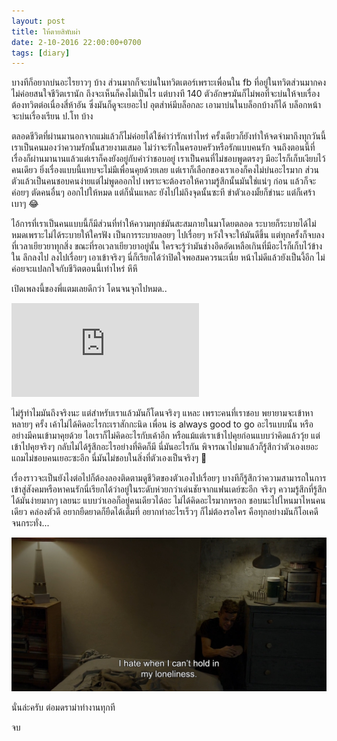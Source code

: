 ```yaml
---
layout: post
title: ให้ตายสิพับผ่า
date: 2-10-2016 22:00:00+0700
tags: [diary]
---
```


บางทีก็อยากบ่นอะไรยาวๆ บ้าง ส่วนมากก็จะบ่นในทวิตเตอร์เพราะเพื่อนใน fb ที่อยู่ในทวิตส่วนมากคงไม่ค่อยสนใจชีวิตเรานัก ถึงจะเห็นก็คงไม่เป็นไร แต่บางที 140 ตัวอักษรมันก็ไม่พอที่จะบ่นให้จบเรื่อง ต้องทวิตต่อเนื่องสี่ห้าอัน ซึ่งมันก็ดูจะเยอะไป อุตส่าห์มีบล็อกละ เอามาบ่นในบล็อกบ้างก็ได้ บล็อกหน้าจะบ่นเรื่องเรียน ป.โท บ้าง

ตลอดชีวิตที่ผ่านมานอกจากแม่แล้วก็ไม่ค่อยได้ใช้คำว่ารักเท่าไหร่ ครั้งเดียวก็ยังทำให้จดจำมาถึงทุกวันนี้ เราเป็นคนมองว่าความรักนั้นสวยงามเสมอ ไม่ว่าจะรักในครอบครัวหรือรักแบบคนรัก จนถึงตอนนี้ที่เรื่องก็ผ่านมานานแล้วแต่เราก็คงยังอยู่กับคำว่าชอบอยู่ เราเป็นคนที่ไม่ชอบพูดตรงๆ มีอะไรก็เก็บเงียบไว้คนเดียว ยิ่งเรื่องแบบนี้แทบจะไม่มีเพื่อนคุยด้วยเลย แต่เราก็เลือกของเราเองก็คงไม่บ่นอะไรมาก ส่วนตัวแล้วเป็นคนชอบคนง่ายแต่ไม่พูดออกไป เพราะจะต้องรอให้ความรู้สึกนั้นมันใช่แน่ๆ ก่อน แล้วก็จะค่อยๆ ตัดคนอื่นๆ ออกไปให้หมด แต่ก็นั่นแหละ ยังไปไม่ถึงจุดนั้นซะที ขำตัวเองมั้ยก็ขำนะ แต่ก็เศร้าเบาๆ 😂

ไอ้การที่เราเป็นคนแบบนี้ก็มีส่วนที่ทำให้ความทุกข์มันสะสมภายในมาโดยตลอด ระบายก็ระบายได้ไม่หมดเพราะไม่ได้ระบายให้ใครฟัง เป็นการระบายลอยๆ ไปเรื่อยๆ หวังใจจะให้มันดีขึ้น แต่ทุกครั้งก็จบลงที่เวลาเยียวยาทุกสิ่ง ขณะที่รอเวลาเยียวยาอยู่นั้น ใครจะรู้ว่ามันช่างอึดอัดเหลือเกินที่มีอะไรก็เก็บไว้ข้างใน ลึกลงไป ลงไปเรื่อยๆ เอาเข้าจริงๆ นี่ก็เรียกได้ว่าปิดใจพอสมควรนะเนี่ย หน้าไม่ดีแล้วยังเป็นงี้อีก ไม่ค่อยจะแปลกใจกับชีวิตตอนนี้เท่าไหร่ หึหึ

เปิดเพลงนี้ของพี่แตมเลยดีกว่า โดนจนจุกไปหมด..

<div class="embed-container"><iframe src="https://www.youtube.com/embed/H_1bYgbU5Cw" frameborder="0" allowfullscreen></iframe></div>

ไม่รู้ทำไมมันถึงจริงนะ แต่สำหรับเราแล้วมันก็โดนจริงๆ แหละ เพราะคนที่เราชอบ พยายามจะเข้าหาหลายๆ ครั้ง เค้าไม่ได้คิดอะไรกะเราสักกะนิด เพื่อน is always good to go อะไรแบบนั้น หรืออย่างมีคนเข้ามาคุยด้วย ไอเราก็ไม่คิดอะไรกับเค้าอีก หรือแม้แต่เราเข้าไปคุยก่อนแบบว่าคิดแล้ววุ้ย แต่เข้าไปคุยจริงๆ กลับไม่ได้รู้สึกอะไรอย่างที่คิดก็มี นี่มันอะไรกัน พิจารณาไปมาแล้วก็รู้สึกว่าตัวเองเยอะ แถมไม่ชอบคนเยอะซะอีก นี่มันไม่ชอบในสิ่งที่ตัวเองเป็นจริงๆ 🙁

เรื่องราวจะเป็นยังไงต่อไปก็ต้องลองติดตามดูชีวิตของตัวเองไปเรื่อยๆ บางทีก็รู้สึกว่าความสามารถในการเข้าสู่สังคมหรือหาคนรักนี่เรียกได้ว่าอยู่ในระดับห่วยกว่าเด่นชัยจากแฟนเดย์ซะอีก จริงๆ ความรู้สึกที่รู้สึกได้มันง่ายมากๆ เลยนะ แบบว่าเออก็อยู่คนเดียวได้อะ ไม่ได้คิดอะไรมากหรอก ชอบนะไปไหนมาไหนคนเดียว คล่องตัวดี อยากยืดยาดก็ยืดได้เต็มที่ อยากทำอะไรเร็วๆ ก็ไม่ต้องรอใคร คือทุกอย่างมันก็โอเคดีจนกระทั่ง...

![I hate when I can't hold in my loneliness.](/images/canthold.jpg)

นั่นล่ะครับ ต่อมดราม่าทำงานทุกที

จบ
